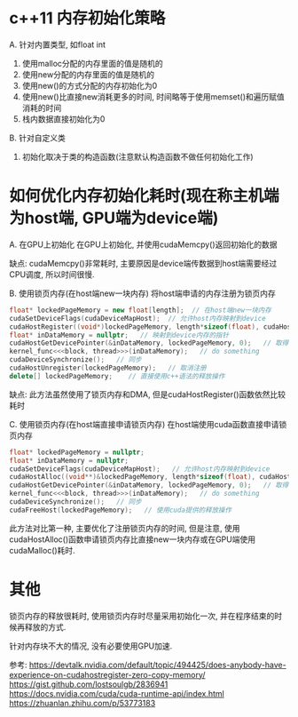 # c++11 内存初始化策略
A. 针对内置类型, 如float int
1. 使用malloc分配的内存里面的值是随机的
2. 使用new分配的内存里面的值是随机的
3. 使用new()的方式分配的内存初始化为0
4. 使用new()比直接new消耗更多的时间, 时间略等于使用memset()和遍历赋值消耗的时间
5. 栈内数据直接初始化为0

B. 针对自定义类
1. 初始化取决于类的构造函数(注意默认构造函数不做任何初始化工作)

# 如何优化内存初始化耗时(现在称主机端为host端, GPU端为device端)
A. 在GPU上初始化
在GPU上初始化, 并使用cudaMemcpy()返回初始化的数据

缺点: cudaMemcpy()非常耗时, 主要原因是device端传数据到host端需要经过CPU调度, 所以时间很慢.

B. 使用锁页内存(在host端new一块内存)
将host端申请的内存注册为锁页内存

```cpp
float* lockedPageMemory = new float[length];  // 在host端new一块内存
cudaSetDeviceFlags(cudaDeviceMapHost);  // 允许host内存映射到device
cudaHostRegister((void*)lockedPageMemory, length*sizeof(float), cudaHostRegisterMapped);  // 注册为锁页内存, cudaHostRegisterMapped标志将host内存映射到device
float* inDataMemory = nullptr;   // 映射到device内存的指针
cudaHostGetDevicePointer(&inDataMemory, lockedPageMemory, 0);   // 取得映射到device内存的指针, 注意不用在device中新建一块内存, 现在host与device的内存传输采用DMA的方式隐式传递
kernel_func<<<block, thread>>>(inDataMemory);   // do something
cudaDeviceSynchronize();   // 同步
cudaHostUnregister(lockedPageMemory);   // 取消注册
delete[] lockedPageMemory;    // 直接使用c++语法的释放操作
```

缺点: 此方法虽然使用了锁页内存和DMA, 但是cudaHostRegister()函数依然比较耗时

C. 使用锁页内存(在host端直接申请锁页内存)
在host端使用cuda函数直接申请锁页内存

```cpp
float* lockedPageMemory = nullptr;
float* inDataMemory = nullptr;
cudaSetDeviceFlags(cudaDeviceMapHost);   // 允许host内存映射到device
cudaHostAlloc((void**)&lockedPageMemory, length*sizeof(float), cudaHostAllocMapped);   // 直接申请锁页内存, cudaHostRegisterMapped标志将host内存映射到device
cudaHostGetDevicePointer(&inDataMemory, lockedPageMemory, 0);   // 取得映射到device内存的指针, 注意不用在device中新建一块内存, 现在host与device的内存传输采用DMA的方式隐式传递
kernel_func<<<block, thread>>>(inDataMemory);   // do something
cudaDeviceSynchronize();   // 同步
cudaFreeHost(lockedPageMemory);   // 使用cuda提供的释放操作
```

此方法对比第一种, 主要优化了注册锁页内存的时间, 但是注意, 使用cudaHostAlloc()函数申请锁页内存比直接new一块内存或在GPU端使用cudaMalloc()耗时.

# 其他
锁页内存的释放很耗时, 使用锁页内存时尽量采用初始化一次, 并在程序结束的时候再释放的方式.

针对内存块不大的情况, 没有必要使用GPU加速.

参考:
https://devtalk.nvidia.com/default/topic/494425/does-anybody-have-experience-on-cudahostregister-zero-copy-memory/
https://gist.github.com/lostsoulgb/2836941
https://docs.nvidia.com/cuda/cuda-runtime-api/index.html
https://zhuanlan.zhihu.com/p/53773183
